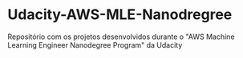 # Udacity-AWS-MLE-Nanodregree
Repositório com os projetos desenvolvidos durante o "AWS Machine Learning Engineer Nanodegree Program" da Udacity
